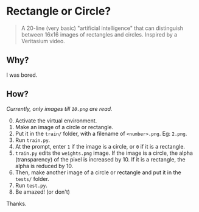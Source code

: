 # Rectangle or Circle?

> A 20-line (very basic) "artificial intelligence" that can distinguish between 16x16 images of rectangles and circles. Inspired by a Veritasium video.

## Why?

I was bored.

## How?

*Currently, only images till `10.png` are read.*

0. Activate the virtual environment.
1. Make an image of a circle or rectangle.
2. Put it in the `train/` folder, with a filename of `<number>.png`. Eg: `2.png`.
3. Run `train.py`.
4. At the prompt, enter `1` if the image is a circle, or `0` if it is a rectangle.
5. `train.py` edits the `weights.png` image. If the image is a circle, the alpha (transparency) of the pixel is increased by 10. If it is a rectangle, the alpha is reduced by 10.
6. Then, make another image of a circle or rectangle and put it in the `tests/` folder.
7. Run `test.py`.
8. Be amazed! (or don't)

Thanks.
